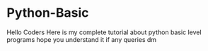 # Python-Basic
Hello Coders Here is my complete tutorial about python basic level programs hope you understand it if any queries dm 
